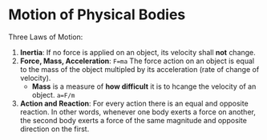 # Motion of Physical Bodies

Three Laws of Motion:

1. **Inertia**: If no force is applied on an object, its velocity shall **not** change.
2. **Force, Mass, Acceleration**: `F=ma` The force action on an object is equal to the mass of the object multipled by its acceleration (rate of change of velocity).
   - **Mass** is a measure of **how difficult** it is to hcange the velocity of an object. `a=F/m`
3. **Action and Reaction**: For every action there is an equal and opposite reaction. In other words, whenever one body exerts a force on another, the second body exerts a force of the same magnitude and opposite direction on the first.
